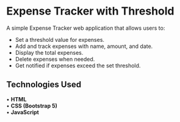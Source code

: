 # Expense Tracker with Threshold  

A simple Expense Tracker web application that allows users to:  
- Set a threshold value for expenses.  
- Add and track expenses with name, amount, and date.  
- Display the total expenses.  
- Delete expenses when needed.  
- Get notified if expenses exceed the set threshold.  

## Technologies Used  
• **HTML**  
• **CSS (Bootstrap 5)**  
• **JavaScript**  

